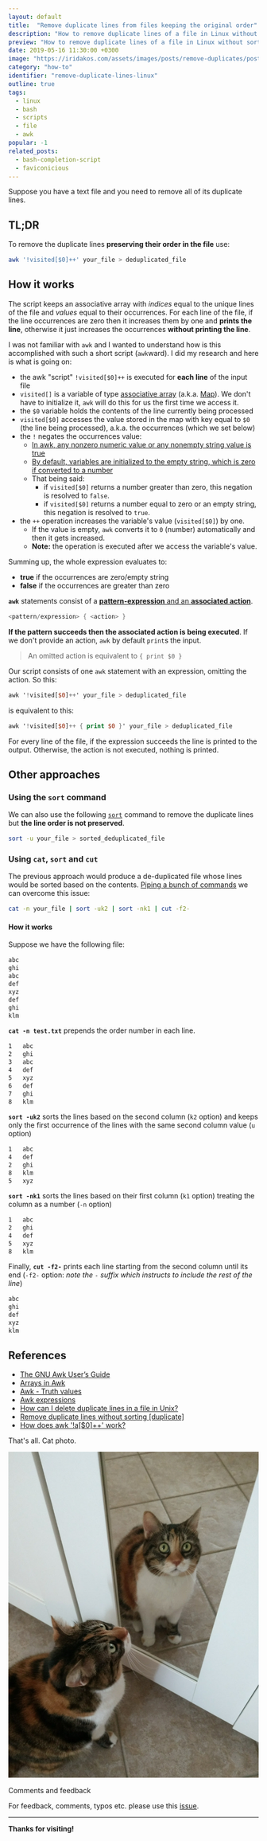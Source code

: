 ```yaml
---
layout: default
title:  "Remove duplicate lines from files keeping the original order"
description: "How to remove duplicate lines of a file in Linux without sorting or changing their order (one-liner explained)."
preview: "How to remove duplicate lines of a file in Linux without sorting or changing their order (one-liner explained)."
date: 2019-05-16 11:30:00 +0300
image: "https://iridakos.com/assets/images/posts/remove-duplicates/post.png"
category: "how-to"
identifier: "remove-duplicate-lines-linux"
outline: true
tags:
  - linux
  - bash
  - scripts
  - file
  - awk
popular: -1
related_posts:
  - bash-completion-script
  - faviconicious
---
```


Suppose you have a text file and you need to remove all of its duplicate lines.

## TL;DR

To remove the duplicate lines **preserving their order in the file** use:

```bash
awk '!visited[$0]++' your_file > deduplicated_file
```

## How it works

The script keeps an associative array with *indices* equal to the unique lines of the file and *values* equal to their occurrences. For each line of the file, if the line occurrences are zero then it increases them by one and **prints the line**, otherwise it just increases the occurrences **without printing the line**.

I was not familiar with `awk` and I wanted to understand how is this accomplished with such a short script (`awk`ward). I did my research and here is what is going on:

* the awk "script" `!visited[$0]++` is executed for **each line** of the input file
* `visited[]` is a variable of type [associative array](http://kirste.userpage.fu-berlin.de/chemnet/use/info/gawk/gawk_12.html) (a.k.a. [Map](https://en.wikipedia.org/wiki/Associative_array)). We don't have to initialize it, `awk` will do this for us the first time we access it.
* the `$0` variable holds the contents of the line currently being processed
* `visited[$0]` accesses the value stored in the map with key equal to `$0` (the line being processed), a.k.a. the occurrences (which we set below)
* the `!` negates the occurrences value:
  * [In awk, any nonzero numeric value or any nonempty string value is true](https://www.gnu.org/software/gawk/manual/html_node/Truth-Values.html)
  * [By default, variables are initialized to the empty string, which is zero if converted to a number](https://ftp.gnu.org/old-gnu/Manuals/gawk-3.0.3/html_chapter/gawk_8.html)
  * That being said:
    * if `visited[$0]` returns a number greater than zero, this negation is resolved to `false`.
    * if `visited[$0]` returns a number equal to zero or an empty string, this negation is resolved to `true`.
* the `++` operation increases the variable's value (`visited[$0]`) by one.
  * If the value is empty, `awk` converts it to `0` (number) automatically and then it gets increased.
  * **Note:** the operation is executed after we access the variable's value.

Summing up, the whole expression evaluates to:
* **true** if the occurrences are zero/empty string
* **false** if the occurrences are greater than zero

**`awk`** statements consist of a [**pattern-expression** and an **associated action**](http://kirste.userpage.fu-berlin.de/chemnet/use/info/gawk/gawk_9.html).

```awk
<pattern/expression> { <action> }
```

**If the pattern succeeds then the associated action is being executed**. If we don't provide an action, `awk` by default `print`s the input.

> An omitted action is equivalent to `{ print $0 }`

Our script consists of one `awk` statement with an expression, omitting the action.
So this:

```awk
awk '!visited[$0]++' your_file > deduplicated_file
```

is equivalent to this:

```awk
awk '!visited[$0]++ { print $0 }' your_file > deduplicated_file
```

For every line of the file, if the expression succeeds the line is printed to the output. Otherwise, the action is not executed, nothing is printed.

## Other approaches

<h3>Using the <code>sort</code> command</h3>

We can also use the following [`sort`](http://man7.org/linux/man-pages/man1/sort.1.html) command to remove the duplicate lines but **the line order is not preserved**.

```bash
sort -u your_file > sorted_deduplicated_file
```

<h3>Using <code>cat</code>, <code>sort</code> and <code>cut</code></h3>

The previous approach would produce a de-duplicated file whose lines would be sorted based on the contents. [Piping a bunch of commands](https://stackoverflow.com/a/20639730/2292448) we can overcome this issue:

```bash
cat -n your_file | sort -uk2 | sort -nk1 | cut -f2-
```

#### How it works

Suppose we have the following file:

```text
abc
ghi
abc
def
xyz
def
ghi
klm
```

**`cat -n test.txt`** prepends the order number in each line.

```text
1	abc
2	ghi
3	abc
4	def
5	xyz
6	def
7	ghi
8	klm
```

**`sort -uk2`** sorts the lines based on the second column (`k2` option) and keeps only the first occurrence of the lines with the same second column value (`u` option)

```text
1	abc
4	def
2	ghi
8	klm
5	xyz
```

**`sort -nk1`** sorts the lines based on their first column (`k1` option) treating the column as a number (`-n` option)

```text
1	abc
2	ghi
4	def
5	xyz
8	klm
```

Finally, **`cut -f2-`** prints each line starting from the second column until its end (`-f2-` option: *note the `-` suffix which instructs to include the rest of the line*)

```text
abc
ghi
def
xyz
klm
```

## References

- [The GNU Awk User’s Guide
](https://www.gnu.org/software/gawk/manual/html_node/)
- [Arrays in Awk](http://kirste.userpage.fu-berlin.de/chemnet/use/info/gawk/gawk_12.html)
- [Awk - Truth values](https://www.gnu.org/software/gawk/manual/html_node/Truth-Values.html)
- [Awk expressions](https://ftp.gnu.org/old-gnu/Manuals/gawk-3.0.3/html_chapter/gawk_8.html)
- [How can I delete duplicate lines in a file in Unix?
](https://stackoverflow.com/questions/1444406/how-can-i-delete-duplicate-lines-in-a-file-in-unix)
- [Remove duplicate lines without sorting [duplicate]](https://stackoverflow.com/questions/11532157/remove-duplicate-lines-without-sorting)
- [How does awk '!a[$0]++' work?](https://unix.stackexchange.com/questions/159695/how-does-awk-a0-work/159734#159734)

That's all. Cat photo.

![duplicate cat](/assets/images/posts/remove-duplicates/duplicate-cat.jpg)

<div class="alert alert-light">
  <div class="alert-heading"><i class="fa fa-comments"></i> Comments and feedback</div>

  For feedback, comments, typos etc. please use this <a class="alert-link" href="https://github.com/iridakos/iridakos-posts/issues/3">issue</a>.

  <hr>

  <strong>Thanks for visiting!</strong>
</div>
